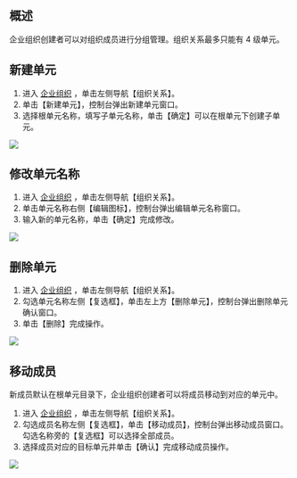 ## 概述

企业组织创建者可以对组织成员进行分组管理。组织关系最多只能有 4 级单元。

## 新建单元

1. 进入 [企业组织](https://console.cloud.tencent.com/organization) ，单击左侧导航【组织关系】。
2. 单击【新建单元】，控制台弹出新建单元窗口。
3. 选择根单元名称，填写子单元名称，单击【确定】可以在根单元下创建子单元。

![](https://main.qcloudimg.com/raw/93fd9b10ef8623cf325eac0ded6bc829.png)

## 修改单元名称

1. 进入 [企业组织](https://console.cloud.tencent.com/organization) ，单击左侧导航【组织关系】。
2. 单击单元名称右侧【编辑图标】，控制台弹出编辑单元名称窗口。
3. 输入新的单元名称，单击【确定】完成修改。

![](https://main.qcloudimg.com/raw/3591592a6f62b5408a6aac728c925a94.png)

## 删除单元

1. 进入 [企业组织](https://console.cloud.tencent.com/organization) ，单击左侧导航【组织关系】。
2. 勾选单元名称左侧【复选框】，单击左上方【删除单元】，控制台弹出删除单元确认窗口。
3. 单击【删除】完成操作。

![](https://main.qcloudimg.com/raw/5bd68077ff065ef1c4345b7158af2cf5.png)

## 移动成员

新成员默认在根单元目录下，企业组织创建者可以将成员移动到对应的单元中。

1. 进入 [企业组织](https://console.cloud.tencent.com/organization) ，单击左侧导航【组织关系】。
2. 勾选成员名称左侧【复选框】，单击【移动成员】，控制台弹出移动成员窗口。勾选名称旁的【复选框】可以选择全部成员。
3. 选择成员对应的目标单元并单击【确认】完成移动成员操作。

![](https://main.qcloudimg.com/raw/6e61865ed6c966f0db5f790ff823f82e.png)
